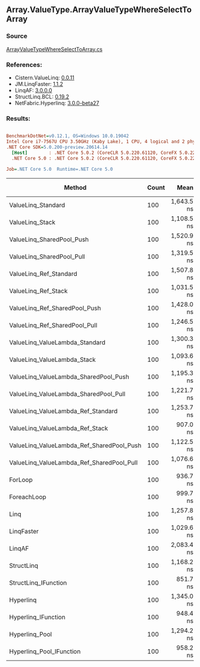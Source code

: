 ﻿## Array.ValueType.ArrayValueTypeWhereSelectToArray

### Source
[ArrayValueTypeWhereSelectToArray.cs](../LinqBenchmarks/Array/ValueType/ArrayValueTypeWhereSelectToArray.cs)

### References:
- Cistern.ValueLinq: [0.0.11](https://www.nuget.org/packages/Cistern.ValueLinq/0.0.11)
- JM.LinqFaster: [1.1.2](https://www.nuget.org/packages/JM.LinqFaster/1.1.2)
- LinqAF: [3.0.0.0](https://www.nuget.org/packages/LinqAF/3.0.0.0)
- StructLinq.BCL: [0.19.2](https://www.nuget.org/packages/StructLinq.BCL/0.19.2)
- NetFabric.Hyperlinq: [3.0.0-beta27](https://www.nuget.org/packages/NetFabric.Hyperlinq/3.0.0-beta27)

### Results:
``` ini

BenchmarkDotNet=v0.12.1, OS=Windows 10.0.19042
Intel Core i7-7567U CPU 3.50GHz (Kaby Lake), 1 CPU, 4 logical and 2 physical cores
.NET Core SDK=5.0.200-preview.20614.14
  [Host]        : .NET Core 5.0.2 (CoreCLR 5.0.220.61120, CoreFX 5.0.220.61120), X64 RyuJIT
  .NET Core 5.0 : .NET Core 5.0.2 (CoreCLR 5.0.220.61120, CoreFX 5.0.220.61120), X64 RyuJIT

Job=.NET Core 5.0  Runtime=.NET Core 5.0  

```
|                                    Method | Count |       Mean |    Error |   StdDev | Ratio | RatioSD |  Gen 0 | Gen 1 | Gen 2 | Allocated |
|------------------------------------------ |------ |-----------:|---------:|---------:|------:|--------:|-------:|------:|------:|----------:|
|                        ValueLinq_Standard |   100 | 1,643.5 ns | 13.76 ns | 12.87 ns |  1.76 |    0.01 | 3.1433 |     - |     - |    6576 B |
|                           ValueLinq_Stack |   100 | 1,108.5 ns | 10.51 ns |  9.84 ns |  1.18 |    0.01 | 0.9670 |     - |     - |    2024 B |
|                 ValueLinq_SharedPool_Push |   100 | 1,520.9 ns | 14.25 ns | 13.33 ns |  1.63 |    0.01 | 0.9670 |     - |     - |    2024 B |
|                 ValueLinq_SharedPool_Pull |   100 | 1,319.5 ns |  6.48 ns |  5.75 ns |  1.41 |    0.01 | 0.9670 |     - |     - |    2024 B |
|                    ValueLinq_Ref_Standard |   100 | 1,507.8 ns | 11.51 ns | 10.77 ns |  1.61 |    0.01 | 3.1433 |     - |     - |    6576 B |
|                       ValueLinq_Ref_Stack |   100 | 1,031.5 ns |  3.76 ns |  3.52 ns |  1.10 |    0.01 | 0.9670 |     - |     - |    2024 B |
|             ValueLinq_Ref_SharedPool_Push |   100 | 1,428.0 ns |  4.86 ns |  4.54 ns |  1.52 |    0.01 | 0.9670 |     - |     - |    2024 B |
|             ValueLinq_Ref_SharedPool_Pull |   100 | 1,246.5 ns |  3.04 ns |  2.69 ns |  1.33 |    0.01 | 0.9670 |     - |     - |    2024 B |
|            ValueLinq_ValueLambda_Standard |   100 | 1,300.3 ns |  9.63 ns |  8.54 ns |  1.39 |    0.01 | 3.1433 |     - |     - |    6576 B |
|               ValueLinq_ValueLambda_Stack |   100 | 1,093.6 ns |  7.73 ns |  6.46 ns |  1.17 |    0.01 | 0.9670 |     - |     - |    2024 B |
|     ValueLinq_ValueLambda_SharedPool_Push |   100 | 1,195.3 ns |  6.74 ns |  5.98 ns |  1.28 |    0.01 | 0.9670 |     - |     - |    2024 B |
|     ValueLinq_ValueLambda_SharedPool_Pull |   100 | 1,221.7 ns |  5.45 ns |  4.55 ns |  1.30 |    0.01 | 0.9670 |     - |     - |    2024 B |
|        ValueLinq_ValueLambda_Ref_Standard |   100 | 1,253.7 ns | 18.22 ns | 15.21 ns |  1.34 |    0.01 | 3.1433 |     - |     - |    6576 B |
|           ValueLinq_ValueLambda_Ref_Stack |   100 |   907.0 ns |  3.21 ns |  2.85 ns |  0.97 |    0.01 | 0.9670 |     - |     - |    2024 B |
| ValueLinq_ValueLambda_Ref_SharedPool_Push |   100 | 1,122.5 ns |  2.96 ns |  2.63 ns |  1.20 |    0.01 | 0.9670 |     - |     - |    2024 B |
| ValueLinq_ValueLambda_Ref_SharedPool_Pull |   100 | 1,076.6 ns |  6.83 ns |  6.05 ns |  1.15 |    0.01 | 0.9670 |     - |     - |    2024 B |
|                                   ForLoop |   100 |   936.7 ns |  4.90 ns |  4.34 ns |  1.00 |    0.00 | 3.4103 |     - |     - |    7136 B |
|                               ForeachLoop |   100 |   999.7 ns |  8.14 ns |  7.61 ns |  1.07 |    0.01 | 3.4103 |     - |     - |    7136 B |
|                                      Linq |   100 | 1,257.8 ns |  9.00 ns |  7.98 ns |  1.34 |    0.01 | 2.4319 |     - |     - |    5088 B |
|                                LinqFaster |   100 | 1,029.6 ns |  9.05 ns |  7.56 ns |  1.10 |    0.01 | 2.8896 |     - |     - |    6048 B |
|                                    LinqAF |   100 | 2,083.4 ns | 39.14 ns | 34.69 ns |  2.22 |    0.04 | 3.3951 |     - |     - |    7104 B |
|                                StructLinq |   100 | 1,168.2 ns |  5.80 ns |  4.84 ns |  1.25 |    0.01 | 1.0128 |     - |     - |    2120 B |
|                      StructLinq_IFunction |   100 |   851.7 ns |  3.23 ns |  2.52 ns |  0.91 |    0.00 | 0.9670 |     - |     - |    2024 B |
|                                 Hyperlinq |   100 | 1,345.0 ns | 12.88 ns | 12.04 ns |  1.44 |    0.02 | 0.9670 |     - |     - |    2024 B |
|                       Hyperlinq_IFunction |   100 |   948.4 ns |  5.70 ns |  5.33 ns |  1.01 |    0.01 | 0.9670 |     - |     - |    2024 B |
|                            Hyperlinq_Pool |   100 | 1,294.2 ns | 13.99 ns | 13.08 ns |  1.38 |    0.02 | 0.0267 |     - |     - |      56 B |
|                  Hyperlinq_Pool_IFunction |   100 |   958.2 ns |  2.41 ns |  2.14 ns |  1.02 |    0.00 | 0.0267 |     - |     - |      56 B |
